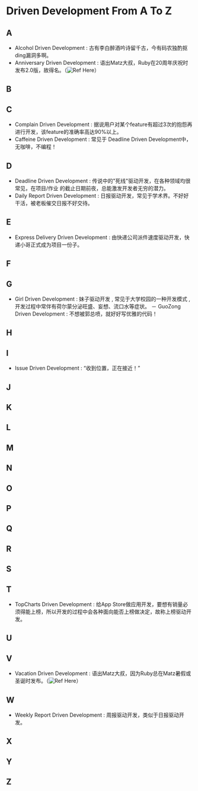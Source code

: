 Driven Development From A To Z
===========

## A

- Alcohol Driven Development : 古有李白醉酒吟诗留千古，今有码农独酌抠ding漏洞多啊。
- Anniversary Driven Development : 语出Matz大叔，Ruby在20周年庆祝时发布2.0版，故得名。（![Ref Here](https://blog.heroku.com/archives/2013/3/6/matz_highlights_ruby_2_0_at_waza)）

## B
## C

- Complain Driven Development : 据说用户对某个feature有超过3次的抱怨再进行开发，该feature的准确率高达90%以上。
- Caffeine Driven Development : 常见于 Deadline Driven Development中，无咖啡，不编程！

## D

- Deadline Driven Development :  传说中的"死线"驱动开发，在各种领域均很常见，在项目/作业 的截止日期前夜，总能激发开发者无穷的潜力。
- Daily Report Driven Development : 日报驱动开发，常见于学术界。不好好干活，被老板催交日报不好交待。

## E

- Express Delivery Driven Development :  由快递公司派件速度驱动开发，快递小哥正式成为项目一份子。

## F
## G

-  Girl Driven Development  :    妹子驱动开发 , 常见于大学校园的一种开发模式 ,  开发过程中常伴有荷尔蒙分泌旺盛、妄想、流口水等症状。
－ GuoZong Driven Development : 不想被郭总喷，就好好写优雅的代码！
 
## H
## I

-  Issue Driven Development :  “收到位置，正在接近！”


## J
## K
## L
## M
## N
## O
## P
## Q
## R
## S
## T

- TopCharts Driven Development : 给App Store做应用开发，要想有销量必须得能上榜，所以开发的过程中会各种面向能否上榜做决定，故称上榜驱动开发。

## U
## V

- Vacation Driven Development : 语出Matz大叔，因为Ruby总在Matz暑假或圣诞时发布。（![Ref Here](https://blog.heroku.com/archives/2013/3/6/matz_highlights_ruby_2_0_at_waza)）

## W

- Weekly Report Driven Development : 周报驱动开发，类似于日报驱动开发。

## X
## Y
## Z

